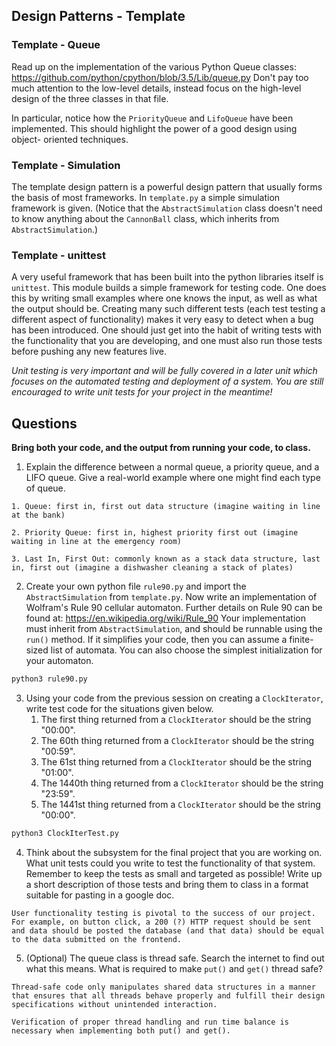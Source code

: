 ## Design Patterns - Template

### Template - Queue
Read up on the implementation of the various Python Queue classes:
https://github.com/python/cpython/blob/3.5/Lib/queue.py
Don't pay too much attention to the low-level details, instead focus on the
high-level design of the three classes in that file.

In particular, notice how the `PriorityQueue` and `LifoQueue` have been
implemented.  This should highlight the power of a good design using object-
oriented techniques.

### Template - Simulation

The template design pattern is a powerful design pattern that usually forms the
basis of most frameworks.  In `template.py` a simple simulation framework is
given.  (Notice that the `AbstractSimulation` class doesn't need to know
anything about the `CannonBall` class, which inherits from
`AbstractSimulation`.)

### Template - unittest
A very useful framework that has been built into the python libraries itself
is `unittest`.  This module builds a simple framework for testing code.
One does this by writing small examples where one knows the input, as well as
what the output should be.  Creating many such different tests (each test
testing a different aspect of functionality) makes it very easy to detect
when a bug has been introduced.  One should just get into the habit of writing
tests with the functionality that you are developing, and one must also run
those tests before pushing any new features live.

*Unit testing is very important and will be fully covered in a later unit which
focuses on the automated testing and deployment of a system. You are still
encouraged to write unit tests for your project in the meantime!*

## Questions
**Bring both your code, and the output from running your code, to class.**

1. Explain the difference between a normal queue, a priority queue, and a LIFO
queue.  Give a real-world example where one might find each type of queue.

```
1. Queue: first in, first out data structure (imagine waiting in line at the bank)

2. Priority Queue: first in, highest priority first out (imagine waiting in line at the emergency room)

3. Last In, First Out: commonly known as a stack data structure, last in, first out (imagine a dishwasher cleaning a stack of plates)
```

2. Create your own python file `rule90.py` and import the `AbstractSimulation`
from `template.py`.  Now write an implementation of Wolfram's Rule 90 cellular
automaton.  Further details on Rule 90 can be found at:
https://en.wikipedia.org/wiki/Rule_90
Your implementation must inherit from `AbstractSimulation`, and should be
runnable using the `run()` method. If it simplifies your code, then you can
assume a finite-sized list of automata.  You can also choose the simplest
initialization for your automaton.

```python
python3 rule90.py
```

3. Using your code from the previous session on creating a `ClockIterator`,
write test code for the situations given below.
    1. The first thing returned from a `ClockIterator` should be the string  "00:00".
    2. The 60th thing returned  from a `ClockIterator` should be the string "00:59".
    3. The 61st thing returned  from a `ClockIterator` should be the string "01:00".
    4. The 1440th thing returned  from a `ClockIterator` should be the string "23:59".
    5. The 1441st thing returned  from a `ClockIterator` should be the string "00:00".

```python
python3 ClockIterTest.py
```

4. Think about the subsystem for the final project that you are working on.  
What unit tests could you write to test the functionality of that system.  
Remember to keep the tests as small and targeted as possible!  Write up a short
description of those tests and bring them to class in a format suitable for
pasting in a google doc.

```
User functionality testing is pivotal to the success of our project. For example, on button click, a 200 (?) HTTP request should be sent and data should be posted the database (and that data) should be equal to the data submitted on the frontend.
```

5. (Optional) The queue class is thread safe.  Search the internet to find out
what this means.  What is required to make `put()` and `get()` thread safe?

```
Thread-safe code only manipulates shared data structures in a manner that ensures that all threads behave properly and fulfill their design specifications without unintended interaction.

Verification of proper thread handling and run time balance is necessary when implementing both put() and get().
```
